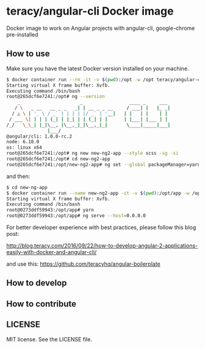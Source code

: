 teracy/angular-cli Docker image
===============================

Docker image to work on Angular projects with angular-cli, google-chrome pre-installed


How to use
----------

Make sure you have the latest Docker version installed on your machine.

```bash
$ docker container run --rm -it -v $(pwd):/opt -w /opt teracy/angular-cli /bin/bash
Starting virtual X frame buffer: Xvfb.
Executing command /bin/bash
root@265dcf6e7241:/opt# ng --version
    _                      _                 ____ _     ___
   / \   _ __   __ _ _   _| | __ _ _ __     / ___| |   |_ _|
  / △ \ | '_ \ / _` | | | | |/ _` | '__|   | |   | |    | |
 / ___ \| | | | (_| | |_| | | (_| | |      | |___| |___ | |
/_/   \_\_| |_|\__, |\__,_|_|\__,_|_|       \____|_____|___|
               |___/
@angular/cli: 1.0.0-rc.2
node: 6.10.0
os: linux x64
root@265dcf6e7241:/opt# ng new new-ng2-app --style scss -sg -si
root@265dcf6e7241:/opt# cd new-ng2-app
root@265dcf6e7241:/opt/new-ng2-app# ng set --global packageManager=yarn
```

and then:

```bash
$ cd new-ng-app
$ docker container run --name new-ng2-app -it -v $(pwd):/opt/app -w /opt/app -p 4200:4200 teracy/angular-cli /bin/bash
Starting virtual X frame buffer: Xvfb.
Executing command /bin/bash
root@0273ddf59943:/opt/app# yarn
root@0273ddf59943:/opt/app# ng serve --host=0.0.0.0
```


For better developer experience with best practices, please follow this blog post:

http://blog.teracy.com/2016/09/22/how-to-develop-angular-2-applications-easily-with-docker-and-angular-cli/

and use this: https://github.com/teracyhq/angular-boilerplate


How to develop
--------------


How to contribute
-----------------


LICENSE
-------

MIT license. See the LICENSE file.
